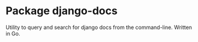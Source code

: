 Package django-docs
===============
Utility to query and search for django docs from the command-line.
Written in Go.
